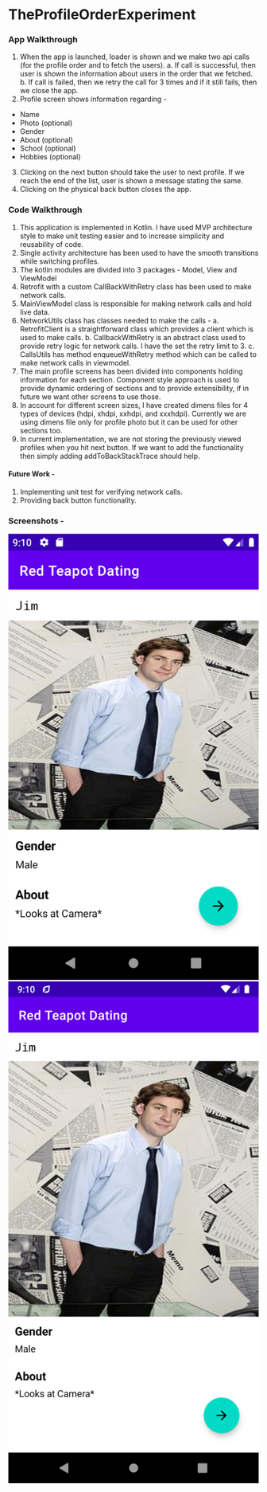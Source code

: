 # TheProfileOrderExperiment

### App Walkthrough
1. When the app is launched, loader is shown and we make two api calls (for the profile order and to fetch the users).
  a. If call is successful, then user is shown the information about users in the order that we fetched.
  b. If call is failed, then we retry the call for 3 times and if it still fails, then we close the app.
2. Profile screen shows information regarding -
  * Name
  * Photo (optional)
  * Gender
  * About (optional)
  * School (optional)
  * Hobbies (optional)
3. Clicking on the next button should take the user to next profile. If we reach the end of the list, user is shown a message stating the same.
4. Clicking on the physical back button closes the app.

### Code Walkthrough
1. This application is implemented in Kotlin. I have used MVP architecture style to make unit testing easier and to increase simplicity and reusability of code.
2. Single activity architecture has been used to have the smooth transitions while switching profiles.
3. The kotlin modules are divided into 3 packages - Model, View and ViewModel
4. Retrofit with a custom CallBackWithRetry class has been used to make network calls.
5. MainViewModel class is responsible for making network calls and hold live data.
6. NetworkUtils class has classes needed to make the calls -
 a. RetrofitClient is a straightforward class which provides a client which is used to make calls.
 b. CallbackWithRetry is an abstract class used to provide retry logic for network calls. I have the set the retry limit to 3.
 c. CallsUtils has method enqueueWithRetry method which can be called to make network calls in viewmodel.
7. The main profile screens has been divided into components holding information for each section. Component style approach is used to provide dynamic ordering of sections and to provide extensibility, if in future we want other screens to use those.
8. In account for different screen sizes, I have created dimens files for 4 types of devices (hdpi, xhdpi, xxhdpi, and xxxhdpi). Currently we are using dimens file only for profile photo but it can be used for other sections too.
9. In current implementation, we are not storing the previously viewed profiles when you hit next button. If we want to add the functionality then simply adding addToBackStackTrace should help.

#### Future Work -
1. Implementing unit test for verifying network calls.
2. Providing back button functionality.

### Screenshots -
![Alt text](/screenshots/galaxy_nexus.png?raw=true "Galaxy Nexus")
![Alt text](/screenshots/pixel_3.png?raw=true "Pixel 3")

